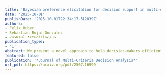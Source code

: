 ```yaml
---
title: 'Bayesian preference elicitation for decision support in multi-objective optimization'
date: '2025-10-01'
publishDate: '2025-10-01T22:34:17.512039Z'
authors:
- Felix Huber
- Sebastian Rojas-Gonzalez
- <u>Raul Astudillo</u>
publication_types:
- '1'
abstract: We present a novel approach to help decision-makers efficiently identify preferred solutions from the Pareto set of a multi-objective optimization problem. Our method uses a Bayesian model to estimate the decision-maker's utility function based on pairwise comparisons. Aided by this model, a principled elicitation strategy selects queries interactively to balance exploration and exploitation, guiding the discovery of high-utility solutions. The approach is flexible: it can be used interactively or a posteriori after estimating the Pareto front through standard multi-objective optimization techniques. Additionally, at the end of the elicitation phase, it generates a reduced menu of high-quality solutions, simplifying the decision-making process. Through experiments on test problems with up to nine objectives, our method demonstrates superior performance in finding high-utility solutions with a small number of queries. We also provide an open-source implementation of our method to support its adoption by the broader community.
featured: false
publication: '*Journal of Multi-Criteria Decision Analysis*'
url_pdf: https://arxiv.org/pdf/2507.16999
---
```


